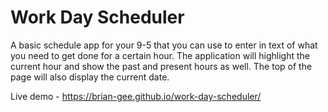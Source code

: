 # Work Day Scheduler

A basic schedule app for your 9-5 that you can use to enter in text of what you need to get done for a certain hour. The application will highlight the current hour and show the past and present hours as well. The top of the page will also display the current date.

Live demo - https://brian-gee.github.io/work-day-scheduler/